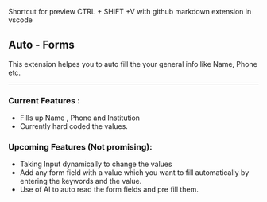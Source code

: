 Shortcut for preview CTRL + SHIFT +V with github markdown extension in vscode

## Auto - Forms

This extension helpes you to auto fill the your general info like Name, Phone etc.

<hr>

### Current Features :

- Fills up Name , Phone and Institution
- Currently hard coded the values.

### Upcoming Features (Not promising):

- Taking Input dynamically to change the values
- Add any form field with a value which you want to fill automatically by entering the keywords and the value.
- Use of AI to auto read the form fields and pre fill them.
